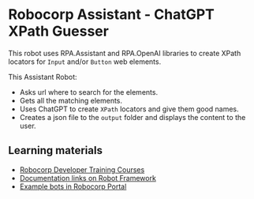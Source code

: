 # Robocorp Assistant - ChatGPT XPath Guesser

This robot uses RPA.Assistant and RPA.OpenAI libraries to create XPath locators for `Input` and/or `Button` web elements.

This Assistant Robot:

- Asks url where to search for the elements.
- Gets all the matching elements.
- Uses ChatGPT to create `XPath` locators and give them good names.
- Creates a json file to the `output` folder and displays the content to the user.

## Learning materials

- [Robocorp Developer Training Courses](https://robocorp.com/docs/courses)
- [Documentation links on Robot Framework](https://robocorp.com/docs/languages-and-frameworks/robot-framework)
- [Example bots in Robocorp Portal](https://robocorp.com/portal)
